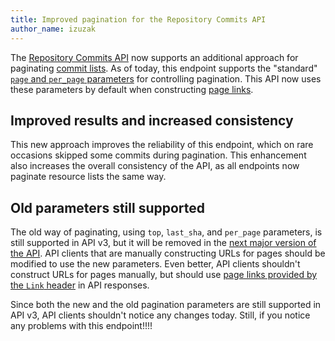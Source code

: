 ```yaml
---
title: Improved pagination for the Repository Commits API
author_name: izuzak
---
```


The [Repository Commits API](/v3/repos/commits/) now supports an additional approach for paginating [commit lists](/v3/repos/commits/#list-commits-on-a-repository). As of today, this endpoint supports the "standard" [`page` and `per_page` parameters](/v3/#pagination) for controlling pagination. This API now uses these parameters by default when constructing [page links](/v3/#pagination).

## Improved results and increased consistency

This new approach improves the reliability of this endpoint, which on rare occasions skipped some commits during pagination. This enhancement also increases the overall consistency of the API, as all endpoints now paginate resource lists the same way.

## Old parameters still supported

The old way of paginating, using `top`, `last_sha`, and `per_page` parameters, is still supported in API v3, but it will be removed in the [next major version of the API](https://developer.github.com/v3/versions/#v3-deprecations). API clients that are manually constructing URLs for pages should be modified to use the new parameters. Even better, API clients shouldn't construct URLs for pages manually, but should use [page links provided by the `Link` header](/guides/traversing-with-pagination/) in API responses.

Since both the new and the old pagination parameters are still supported in API v3, API clients shouldn't notice any changes today. Still, if you notice any problems with this endpoint!!!!
